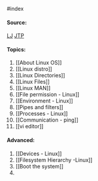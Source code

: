 #index 

#### Source:
[LJ](https://linuxjourney.com/)
[JTP](https://www.javatpoint.com/linux-tutorial)

#### Topics:

1. [[About Linux OS]]
2. [[Linux distro]]
3. [[Linux Directories]]
4. [[Linux Files]]
5. [[Linux MAN]]
6. [[File permission - Linux]]
7. [[Environment - Linux]]
8. [[Pipes and filters]]
9. [[Processes - Linux]]
10. [[Communication - ping]]
11. [[vi editor]]

#### Advanced:

1. [[Devices - Linux]]
2. [[Filesystem Hierarchy -Linux]]
3. [[Boot the system]]
4. 